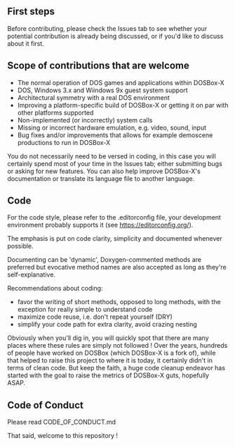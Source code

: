 ## First steps

Before contributing, please check the Issues tab to see whether your potential contribution is already being discussed, or if you'd like to discuss about it first.

## Scope of contributions that are welcome

- The normal operation of DOS games and applications within DOSBox-X 
- DOS, Windows 3.x and Wiindows 9x guest system support
- Architectural symmetry with a real DOS environment
- Improving a platform-specific build of DOSBox-X or getting it on par with other platforms supported
- Non-implemented (or incorrectly) system calls
- Missing or incorrect hardware emulation, e.g. video, sound, input
- Bug fixes and/or improvements that allows for example demoscene productions to run in DOSBox-X

You do not necessarily need to be versed in coding, in this case you will certainly spend most of your time in the Issues tab; either submitting bugs or asking for new features. You can also help improve DOSBox-X's documentation or translate its language file to another language.

## Code

For the code style, please refer to the .editorconfig file, your development environment probably supports it (see https://editorconfig.org/).

The emphasis is put on code clarity, simplicity and documented whenever possible.

Documenting can be 'dynamic', Doxygen-commented methods are preferred but evocative method names are also accepted as long as they're self-explanative.

Recommendations about coding:
- favor the writing of short methods, opposed to long methods, with the exception for really simple to understand code
- maximize code reuse, i.e. don't repeat yourself (DRY)
- simplify your code path for extra clarity, avoid crazing nesting

Obviously when you'll dig in, you will quickly spot that there are many places where these rules are simply not followed ! Over the years, hundreds of people have worked on DOSBox (which DOSBox-X is a fork of), while that helped to raise this project to where it is today, it certainly didn't in terms of clean code. But keep the faith, a huge code cleanup endeavor has started with the goal to raise the metrics of DOSBox-X guts, hopefully ASAP.

## Code of Conduct

Please read CODE_OF_CONDUCT.md

That said, welcome to this repository !
